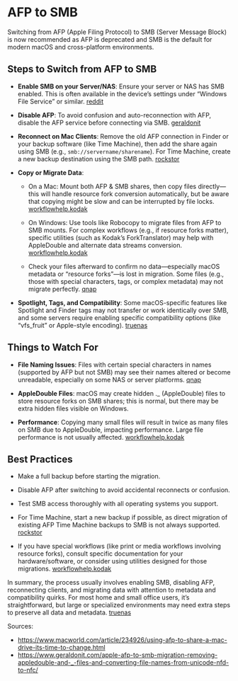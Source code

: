 

# AFP to SMB

Switching from AFP (Apple Filing Protocol) to SMB (Server Message Block) is now recommended as AFP is deprecated and SMB is the default for modern macOS and cross-platform environments.

## Steps to Switch from AFP to SMB

- **Enable SMB on your Server/NAS**: Ensure your server or NAS has SMB enabled. This is often available in the device’s settings under “Windows File Service” or similar. [reddit](https://www.reddit.com/r/synology/comments/1mlod5r/switching_from_afp_to_smb_for_time_machine_on/)
    
- **Disable AFP**: To avoid confusion and auto-reconnection with AFP, disable the AFP service before connecting via SMB. [geraldonit](https://www.geraldonit.com/apple-afp-to-smb-migration-removing-appledouble-and-_-files-and-converting-file-names-from-unicode-nfd-to-nfc/)
    
- **Reconnect on Mac Clients**: Remove the old AFP connection in Finder or your backup software (like Time Machine), then add the share again using SMB (e.g., `smb://servername/sharename`). For Time Machine, create a new backup destination using the SMB path. [rockstor](https://forum.rockstor.com/t/migrating-time-machine-from-afp-to-samba/6871)
    
- **Copy or Migrate Data**:
    
    - On a Mac: Mount both AFP & SMB shares, then copy files directly—this will handle resource fork conversion automatically, but be aware that copying might be slow and can be interrupted by file locks. [workflowhelp.kodak](https://workflowhelp.kodak.com/display/PRINSAG100/Moving+files+from+an+AFP+tertiary+server+to+an+SMB+tertiary+server)
        
    - On Windows: Use tools like Robocopy to migrate files from AFP to SMB mounts. For complex workflows (e.g., if resource forks matter), specific utilities (such as Kodak’s ForkTranslator) may help with AppleDouble and alternate data streams conversion. [workflowhelp.kodak](https://workflowhelp.kodak.com/display/PRINSAG100/Moving+files+from+an+AFP+tertiary+server+to+an+SMB+tertiary+server)
        
    - Check your files afterward to confirm no data—especially macOS metadata or “resource forks”—is lost in migration. Some files (e.g., those with special characters, tags, or complex metadata) may not migrate perfectly. [qnap](https://forum.qnap.com/viewtopic.php?p=435005&sid=3f07c0a0f1708a7e7839c39070b3c80f)
        
- **Spotlight, Tags, and Compatibility**: Some macOS-specific features like Spotlight and Finder tags may not transfer or work identically over SMB, and some servers require enabling specific compatibility options (like “vfs_fruit” or Apple-style encoding). [truenas](https://www.truenas.com/community/threads/migrating-afp-to-smb.55003/)
    

## Things to Watch For

- **File Naming Issues**: Files with certain special characters in names (supported by AFP but not SMB) may see their names altered or become unreadable, especially on some NAS or server platforms. [qnap](https://forum.qnap.com/viewtopic.php?p=435005&sid=3f07c0a0f1708a7e7839c39070b3c80f)
    
- **AppleDouble Files**: macOS may create hidden ._ (AppleDouble) files to store resource forks on SMB shares; this is normal, but there may be extra hidden files visible on Windows.
    
- **Performance**: Copying many small files will result in twice as many files on SMB due to AppleDouble, impacting performance. Large file performance is not usually affected. [workflowhelp.kodak](https://workflowhelp.kodak.com/display/PRINSAG100/Moving+files+from+an+AFP+tertiary+server+to+an+SMB+tertiary+server)
    

## Best Practices

- Make a full backup before starting the migration.
    
- Disable AFP after switching to avoid accidental reconnects or confusion.
    
- Test SMB access thoroughly with all operating systems you support.
    
- For Time Machine, start a new backup if possible, as direct migration of existing AFP Time Machine backups to SMB is not always supported. [rockstor](https://forum.rockstor.com/t/migrating-time-machine-from-afp-to-samba/6871)
    
- If you have special workflows (like print or media workflows involving resource forks), consult specific documentation for your hardware/software, or consider using utilities designed for those migrations. [workflowhelp.kodak](https://workflowhelp.kodak.com/display/PRINSAG100/Moving+files+from+an+AFP+tertiary+server+to+an+SMB+tertiary+server)
    

In summary, the process usually involves enabling SMB, disabling AFP, reconnecting clients, and migrating data with attention to metadata and compatibility quirks. For most home and small office users, it’s straightforward, but large or specialized environments may need extra steps to preserve all data and metadata. [truenas](https://forums.truenas.com/t/migrating-afp-share-to-smb/35433)

Sources:
- https://www.macworld.com/article/234926/using-afp-to-share-a-mac-drive-its-time-to-change.html
- https://www.geraldonit.com/apple-afp-to-smb-migration-removing-appledouble-and-_-files-and-converting-file-names-from-unicode-nfd-to-nfc/
